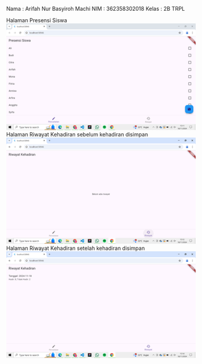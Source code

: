 Nama : Arifah Nur Basyiroh Machi
NIM : 362358302018
Kelas : 2B TRPL

Halaman Presensi Siswa
![alt text](image.png)
Halaman Riwayat Kehadiran sebelum kehadiran disimpan
![alt text](image-1.png)
Halaman Riwayat Kehadiran setelah kehadiran disimpan
![alt text](image-2.png)